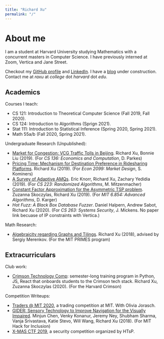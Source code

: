 ```yaml
---
title: "Richard Xu"
permalink: "/"
---
```

# About me

I am a student at Harvard University studying Mathematics with a concurrent masters in Computer Science. I have previously interned at Zoom, Vertica and Jane Street.

Checkout my [GitHub profile](https://github.com/rxu18) and [LinkedIn](https://www.linkedin.com/in/richard-xu-07bb22b1/). I have a [blog](https://www.bccalculus.com) under construction. Contact me at *raxu* at *college* dot *harvard* dot *edu*.

## Academics
Courses I teach:
- CS 121: Introduction to Theoretical Computer Science (Fall 2019, Fall 2020).
- CS 124: Introduction to Algorithms (Sprign 2021).
- Stat 111: Introduction to Statistical Inference (Spring 2020, Spring 2021).
- Math 55a/b (Fall 2020, Spring 2021).

Undergraduate Research (Unpublished):
- [Market for Congestion: VCG Traffic Tolls in Beijing](https://rxu18.github.io/Papers/Market%20for%20Congestion.pdf). Richard Xu, Bonnie Liu (2019). (For *CS 136: Economics and Computation*, D. Parkes)
- [Pricing Time: Mechanism for Destination Preference in Ridesharing Platforms](https://rxu18.github.io/Papers/Pricing%20Time.pdf). Richard Xu (2019). (For *Econ 2099: Market Design*, S. Kominers)
- [A Survey of Adaptive AMQs](https://rxu18.github.io/Papers/Adaptive%20AMQ.pdf). Eric Knorr, Richard Xu, Zachary Yedidia (2019). (For *CS 223: Randomized Algorithms*, M. Mitzenmacher)
- [Constant Factor Approximation for the Asymmetric TSP problem](https://rxu18.github.io/Papers/Constant%20TSP.pdf). Zuzanna Skoczylas, Richard Xu (2019). (For *MIT 6.854: Advanced Algorithms*, D. Karger)
- *Hot Fuzz: A Black Box Database Fuzzer*. Daniel Halpern, Andrew Sabot, Richard Xu (2020). (For *CS 263: Systems Security*, J. Mickens. No paper link becuase of IP constraints with Vertica.)

Math Research:
- [Algebraicity regarding Graphs and Tilings](https://math.mit.edu/research/highschool/primes/materials/2017/Xu.pdf). Richard Xu (2018), advised by Sergiy Merenkov. (For the MIT PRIMES program)

## Extracurriculars
Club work:
- [Crimson Technology Comp](https://github.com/crimtech/crimtech-comp-f20): semester-long training program in Python, JS, React that onboards students to the Crimson tech stack. Richard Xu, Zuzanna Skoczylas (2020). (For the Harvard Crimson)

Competition Writeups:
- [Traders @ MIT 2020](/comp/tamit), a trading competition at MIT. With Olivia Jorasch.
- [GIDER: Sensory Technology to Improve Navigation for the Visually Impaired](http://rxu18.github.io/Papers/Gider.pdf). Minjun Chen, Venky Konanur, Jeremy Ney, Shubham Sharma, Vanja Srivastava, Katie Stevo, Will Wang, Richard Xu (2018). (For MIT Hack for Inclusion)
- [X-MAS CTF 2019](/ctf/xmas), a security competition organized by HTsP.
